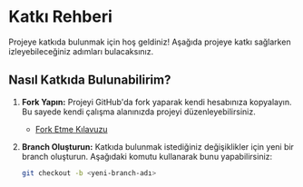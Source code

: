 # Katkı Rehberi

Projeye katkıda bulunmak için hoş geldiniz! Aşağıda projeye katkı sağlarken izleyebileceğiniz adımları bulacaksınız.

## Nasıl Katkıda Bulunabilirim?

1. **Fork Yapın:**
   Projeyi GitHub'da fork yaparak kendi hesabınıza kopyalayın. Bu sayede kendi çalışma alanınızda projeyi düzenleyebilirsiniz.
   - [Fork Etme Kılavuzu](https://docs.github.com/en/get-started/quickstart/fork-a-repo)

2. **Branch Oluşturun:**
   Katkıda bulunmak istediğiniz değişiklikler için yeni bir branch oluşturun. Aşağıdaki komutu kullanarak bunu yapabilirsiniz:
   ```bash
   git checkout -b <yeni-branch-adı>
